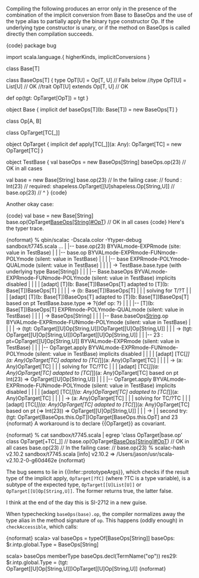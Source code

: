 Compiling the following produces an error only in the presence of the combination of the implicit conversion from Base to BaseOps and the use of the type alias to partially apply the binary type constructor Op. If the underlying type constructor is unary, or if the method on BaseOps is called directly then compilation succeeds.

{code}
package bug
 
import scala.language.{ higherKinds, implicitConversions }
 
class Base[T]
 
class BaseOps[T] {
  type OpT[U] = Op[T, U]          // Fails below
  //type OpT[U] = List[U]         // OK
  //trait OpT[U] extends Op[T, U] // OK
 
  def op(tgt: OpTarget[OpT]) = tgt
}
 
object Base {
  implicit def baseOps[T](b: Base[T]) = new BaseOps[T]
}
 
class Op[A, B]
 
class OpTarget[TC[_]]
 
object OpTarget {
  implicit def apply[TC[_]](a: Any): OpTarget[TC] = new OpTarget[TC]
}
 
object TestBase {
  val baseOps = new BaseOps[String]
  baseOps.op(23) // OK in all cases
 
  val base = new Base[String]
  base.op(23)  // In the failing case:
  // found   : Int(23)
  // required: shapeless.OpTarget[[U]shapeless.Op[String,U]]
  //  base.op(23)
  //          ^
}
{code}

Another okay case:

{code}
  val base = new Base[String]
  base.op(OpTarget[BaseOps[String]#OpT](23)) // OK in all cases
{code}
Here's the typer trace.

{noformat}
% qbin/scalac -Dscala.color -Ytyper-debug sandbox/t7745.scala
...
|    |-- base.op(23) BYVALmode-EXPRmode (site: value <local TestBase> in TestBase)
|    |    |-- base.op BYVALmode-EXPRmode-FUNmode-POLYmode (silent: value <local TestBase> in TestBase)
|    |    |    |-- base EXPRmode-POLYmode-QUALmode (silent: value <local TestBase> in TestBase)
|    |    |    |    \-> TestBase.base.type (with underlying type Base[String])
|    |    |    |-- Base.baseOps BYVALmode-EXPRmode-FUNmode-POLYmode (silent: value <local TestBase> in TestBase) implicits disabled
|    |    |    |    [adapt] [T](b: Base[T])BaseOps[T] adapted to [T](b: Base[T])BaseOps[T]
|    |    |    |    \-> (b: Base[T])BaseOps[T]
|    |    |    solving for T/?T
|    |    |    [adapt] [T](b: Base[T])BaseOps[T] adapted to [T](b: Base[T])BaseOps[T] based on pt TestBase.base.type => ?{def op: ?}
|    |    |    |-- [T](b: Base[T])BaseOps[T] EXPRmode-POLYmode-QUALmode (silent: value <local TestBase> in TestBase)
|    |    |    |    \-> BaseOps[String]
|    |    |    |-- Base.baseOps[String](TestBase.this.base).op BYVALmode-EXPRmode-FUNmode-POLYmode (silent: value <local TestBase> in TestBase)
|    |    |    |    \-> (tgt: OpTarget[[U]Op[String,U]])OpTarget[[U]Op[String,U]]
|    |    |    \-> (tgt: OpTarget[[U]Op[String,U]])OpTarget[[U]Op[String,U]]
|    |    |-- 23 : pt=OpTarget[[U]Op[String,U]] BYVALmode-EXPRmode (silent: value <local TestBase> in TestBase)
|    |    |    |-- OpTarget.apply BYVALmode-EXPRmode-FUNmode-POLYmode (silent: value <local TestBase> in TestBase) implicits disabled
|    |    |    |    [adapt] [TC[_]](a: Any)OpTarget[TC] adapted to [TC[_]](a: Any)OpTarget[TC]
|    |    |    |    \-> (a: Any)OpTarget[TC]
|    |    |    solving for TC/?TC
|    |    |    [adapt] [TC[_]](a: Any)OpTarget[TC] adapted to [TC[_]](a: Any)OpTarget[TC] based on pt Int(23) => OpTarget[[U]Op[String,U]]
|    |    |    |-- OpTarget.apply BYVALmode-EXPRmode-FUNmode-POLYmode (silent: value <local TestBase> in TestBase) implicits disabled
|    |    |    |    [adapt] [TC[_]](a: Any)OpTarget[TC] adapted to [TC[_]](a: Any)OpTarget[TC]
|    |    |    |    \-> (a: Any)OpTarget[TC]
|    |    |    solving for TC/?TC
|    |    |    [adapt] [TC[_]](a: Any)OpTarget[TC] adapted to [TC[_]](a: Any)OpTarget[TC] based on pt (=> Int(23)) => OpTarget[[U]Op[String,U]]
|    |    |    \-> <error>
|    |    second try: (tgt: OpTarget[BaseOps.this.OpT])OpTarget[BaseOps.this.OpT] and 23
{noformat}
A workaround is to declare {{OpTarget}} as covariant.

{noformat}
% cat sandbox/t7745.scala  | egrep 'class OpTarget|base.op'
class OpTarget[+TC[_]]
  // base.op(OpTarget[BaseOps[String]#OpT](23)) // OK in all cases
  base.op(23)  // In the failing case:
  //  base.op(23)
% scalac-hash v2.10.2 sandbox/t7745.scala
[info] v2.10.2 => /Users/jason/usr/scala-v2.10.2-0-g60d462e
{noformat}

The bug seems to lie in {{Infer::prototypeArgs}}, which checks if the result type of the implicit apply, `OpTarget[?TC]` (where ?TC is a type variable), is a subtype of the expected type, `OpTarget[[U]List[U]]` or `OpTarget[[U]Op[String,U]]`. The former returns true, the latter false.

I think at the end of the day this is SI-2712 in a new guise. 

When typechecking `baseOps(base).op`, the compiler normalizes away the type alias in
the method signature of `op`. This happens (oddly enough) in `checkAccessible`, which
calls:

{noformat}
scala> val baseOps = typeOf[BaseOps[String]]
baseOps: $r.intp.global.Type = BaseOps[String]

scala> baseOps memberType baseOps.decl(TermName("op"))
res29: $r.intp.global.Type = (tgt: OpTarget[[U]Op[String,U]])OpTarget[[U]Op[String,U]]
{noformat}

